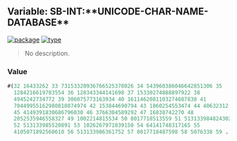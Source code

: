 ## Variable: SB-INT:\*\*UNICODE-CHAR-NAME-DATABASE\*\*
[![package](https://img.shields.io/badge/Package-SB--INT-5f9ea0.svg?style=social&colorA=999999)](../) [![type](https://img.shields.io/badge/Type-Variable-5f9ea0.svg?style=social&colorA=999999)](../#variable) 

> No description.

### Value
```cl
#(32 16433262 33 73153320936766525378026 34 543960386046642851306 35
  1284216619783554 36 128343344141698 37 15330274888897922 38
  4945242734772 39 306075773163934 40 1611462081103274687838 41
  70449955162980818074974 42 153844690794 43 1860254553474 44 40632312
  45 4149391830686796030 46 3766304589292 47 16838742270 48
  2052535946558327 49 1002214815534 50 8017718513559 51 513133984824302
  52 513133985520891 53 1026267971039150 54 64141748317165 55
  4105071892560610 56 513133986361752 57 8017718487598 58 5076338 59 ..)
```
